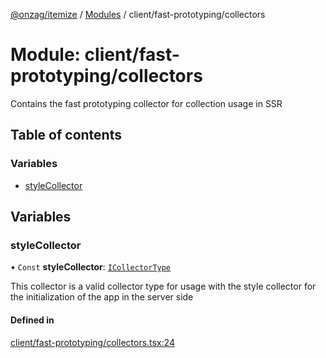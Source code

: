 [@onzag/itemize](../README.md) / [Modules](../modules.md) / client/fast-prototyping/collectors

# Module: client/fast-prototyping/collectors

Contains the fast prototyping collector for collection usage
in SSR

## Table of contents

### Variables

- [styleCollector](client_fast_prototyping_collectors.md#stylecollector)

## Variables

### styleCollector

• `Const` **styleCollector**: [`ICollectorType`](../interfaces/client.ICollectorType.md)

This collector is a valid collector type for usage with the
style collector for the initialization of the app in the server side

#### Defined in

[client/fast-prototyping/collectors.tsx:24](https://github.com/onzag/itemize/blob/59702dd5/client/fast-prototyping/collectors.tsx#L24)
